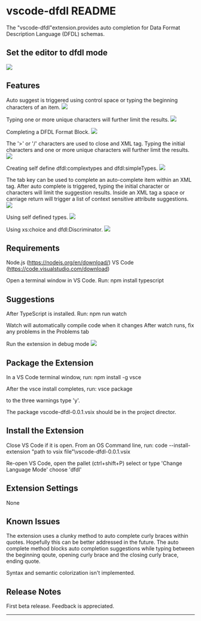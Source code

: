 # vscode-dfdl README

The "vscode-dfdl"extension.provides auto completion for Data Format Description Language (DFDL) schemas.

## Set the editor to dfdl mode
![](TurnOnDfdlMode.gif)
## Features

Auto suggest is triggered using control space or typing the beginning characters of an item.
![](CtrlSpaceTrigger.gif)

Typing one or more unique characters will further limit the results.
![](CharacterTrigger.gif)

Completing a DFDL Format Block.
![](DfdlFormat.gif)

The '>' or '/' characters are used to close and XML tag.
Typing the initial characters and one or more unique characters will further limit the results.
![](TabToExitQuotesAndEndTag.gif)

Creating self define dfdl:complextypes and dfdl:simpleTypes.
![](SelfDefinedTypes.gif)

The tab key can be used to complete an auto-complete item within an XML tag.
After auto complete is triggered, typing the initial character or characters will limit the suggestion results.
Inside an XML tag a space or carriage return will trigger a list of context sensitive attribute suggestions.
![](AttributeSuggestions.gif)

Using self defined types.
![](UsingSelfDefinedTypes.gif)

Using xs:choice and dfdl:Discriminator.
![](ChoiceDiscriminator.gif)

## Requirements

Node.js (https://nodejs.org/en/download/)
VS Code (https://code.visualstudio.com/download)

Open a terminal window in VS Code. Run:
  npm install typescript

## Suggestions

After TypeScript is installed. Run:
npm run watch

Watch will automatically compile code when it changes
After watch runs, fix any problems in the Problems tab

Run the extension in debug mode
![](StartDebugMode.gif)

## Package the Extension

In a VS Code terminal window, run:
  npm install -g vsce

After the vsce install completes, run:
  vsce package

to the three warnings type 'y'.

The package vscode-dfdl-0.0.1.vsix should be in the project director.

## Install the Extension

Close VS Code if it is open. From an OS Command line, run:
  code --install-extension "path to vsix file"\vscode-dfdl-0.0.1.vsix

Re-open VS Code, open the pallet (ctrl+shift+P)
  select or type 'Change Language Mode'
  choose 'dfdl'

## Extension Settings

None

## Known Issues

The extension uses a clunky method to auto complete curly braces within quotes.  Hopefully this can be
better addressed in the future.  The auto complete method blocks auto completion suggestions while typing between the beginning qoute, opening curly brace and the closing curly brace, ending quote.

Syntax and semantic colorization isn't implemented.

## Release Notes

First beta release. Feedback is appreciated.

-----------------------------------------------------------------------------------------------------------
